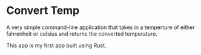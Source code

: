 # Convert Temp
A very simple command-line application that takes in a temperture of either fahrenheit or celsius and returns the converted temperature.

This app is my first app built using Rust. 
